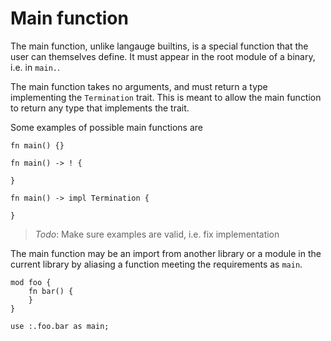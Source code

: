 # Main function

The main function, unlike langauge builtins, is a special function that the user can themselves define.
It must appear in the root module of a binary, i.e. in `main.`.

The main function takes no arguments, and must return a type implementing the `Termination` trait.
This is meant to allow the main function to return any type that implements the trait.

Some examples of possible main functions are
```
fn main() {}
```
```
fn main() -> ! {

}
```
```
fn main() -> impl Termination {

}
```

> _Todo_: Make sure examples are valid, i.e. fix implementation

The main function may be an import from another library or a module in the current library by aliasing a function meeting the requirements as `main`.

```
mod foo {
    fn bar() {
    }
}

use :.foo.bar as main;

```
